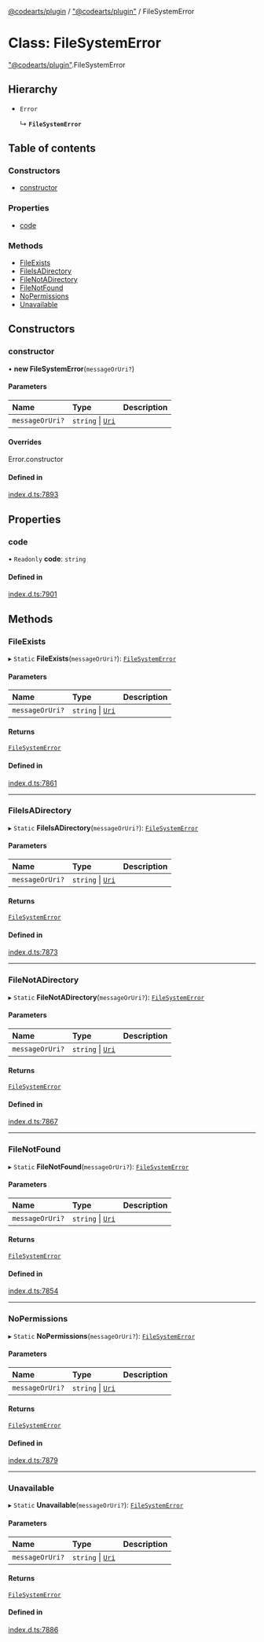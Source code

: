 [@codearts/plugin](../README.md) / ["@codearts/plugin"](../modules/_codearts_plugin_.md) / FileSystemError

# Class: FileSystemError

["@codearts/plugin"](../modules/_codearts_plugin_.md).FileSystemError

## Hierarchy

- `Error`

  ↳ **`FileSystemError`**

## Table of contents

### Constructors

- [constructor](codearts_plugin_.FileSystemError.md#constructor)

### Properties

- [code](codearts_plugin_.FileSystemError.md#code)

### Methods

- [FileExists](codearts_plugin_.FileSystemError.md#fileexists)
- [FileIsADirectory](codearts_plugin_.FileSystemError.md#fileisadirectory)
- [FileNotADirectory](codearts_plugin_.FileSystemError.md#filenotadirectory)
- [FileNotFound](codearts_plugin_.FileSystemError.md#filenotfound)
- [NoPermissions](codearts_plugin_.FileSystemError.md#nopermissions)
- [Unavailable](codearts_plugin_.FileSystemError.md#unavailable)

## Constructors

### constructor

• **new FileSystemError**(`messageOrUri?`)

#### Parameters

| Name | Type | Description |
| :------ | :------ | :------ |
| `messageOrUri?` | `string` \| [`Uri`](codearts_plugin_.Uri.md) |  |

#### Overrides

Error.constructor

#### Defined in

[index.d.ts:7893](https://github.com/huaweicloud/cloudide-plugin-api/blob/d4de966/index.d.ts#L7893)

## Properties

### code

• `Readonly` **code**: `string`

#### Defined in

[index.d.ts:7901](https://github.com/huaweicloud/cloudide-plugin-api/blob/d4de966/index.d.ts#L7901)

## Methods

### FileExists

▸ `Static` **FileExists**(`messageOrUri?`): [`FileSystemError`](codearts_plugin_.FileSystemError.md)

#### Parameters

| Name | Type | Description |
| :------ | :------ | :------ |
| `messageOrUri?` | `string` \| [`Uri`](codearts_plugin_.Uri.md) |  |

#### Returns

[`FileSystemError`](codearts_plugin_.FileSystemError.md)

#### Defined in

[index.d.ts:7861](https://github.com/huaweicloud/cloudide-plugin-api/blob/d4de966/index.d.ts#L7861)

___

### FileIsADirectory

▸ `Static` **FileIsADirectory**(`messageOrUri?`): [`FileSystemError`](codearts_plugin_.FileSystemError.md)

#### Parameters

| Name | Type | Description |
| :------ | :------ | :------ |
| `messageOrUri?` | `string` \| [`Uri`](codearts_plugin_.Uri.md) |  |

#### Returns

[`FileSystemError`](codearts_plugin_.FileSystemError.md)

#### Defined in

[index.d.ts:7873](https://github.com/huaweicloud/cloudide-plugin-api/blob/d4de966/index.d.ts#L7873)

___

### FileNotADirectory

▸ `Static` **FileNotADirectory**(`messageOrUri?`): [`FileSystemError`](codearts_plugin_.FileSystemError.md)

#### Parameters

| Name | Type | Description |
| :------ | :------ | :------ |
| `messageOrUri?` | `string` \| [`Uri`](codearts_plugin_.Uri.md) |  |

#### Returns

[`FileSystemError`](codearts_plugin_.FileSystemError.md)

#### Defined in

[index.d.ts:7867](https://github.com/huaweicloud/cloudide-plugin-api/blob/d4de966/index.d.ts#L7867)

___

### FileNotFound

▸ `Static` **FileNotFound**(`messageOrUri?`): [`FileSystemError`](codearts_plugin_.FileSystemError.md)

#### Parameters

| Name | Type | Description |
| :------ | :------ | :------ |
| `messageOrUri?` | `string` \| [`Uri`](codearts_plugin_.Uri.md) |  |

#### Returns

[`FileSystemError`](codearts_plugin_.FileSystemError.md)

#### Defined in

[index.d.ts:7854](https://github.com/huaweicloud/cloudide-plugin-api/blob/d4de966/index.d.ts#L7854)

___

### NoPermissions

▸ `Static` **NoPermissions**(`messageOrUri?`): [`FileSystemError`](codearts_plugin_.FileSystemError.md)

#### Parameters

| Name | Type | Description |
| :------ | :------ | :------ |
| `messageOrUri?` | `string` \| [`Uri`](codearts_plugin_.Uri.md) |  |

#### Returns

[`FileSystemError`](codearts_plugin_.FileSystemError.md)

#### Defined in

[index.d.ts:7879](https://github.com/huaweicloud/cloudide-plugin-api/blob/d4de966/index.d.ts#L7879)

___

### Unavailable

▸ `Static` **Unavailable**(`messageOrUri?`): [`FileSystemError`](codearts_plugin_.FileSystemError.md)

#### Parameters

| Name | Type | Description |
| :------ | :------ | :------ |
| `messageOrUri?` | `string` \| [`Uri`](codearts_plugin_.Uri.md) |  |

#### Returns

[`FileSystemError`](codearts_plugin_.FileSystemError.md)

#### Defined in

[index.d.ts:7886](https://github.com/huaweicloud/cloudide-plugin-api/blob/d4de966/index.d.ts#L7886)
